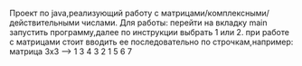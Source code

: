Проект по java,реализующий работу с матрицами/комплексными/действительными числами.
Для работы: перейти на вкладку main запустить программу,далее по инструкции выбрать 1 или 2.
при работе с матрицами стоит вводить ее последовательно по строчкам,например:
матрица 3х3 --> 1 3 4
                3 2 1
                5 6 7
                
